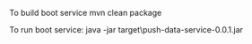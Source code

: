 To build boot service
mvn clean package

To run boot service:
java -jar target\push-data-service-0.0.1.jar